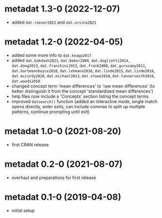 # metadat 1.3-0 (2022-12-07)

- added `dat.roever2022` and `dat.ursino2021`

# metadat 1.2-0 (2022-04-05)

- added some more info to `dat.knapp2017`
- added `dat.bakdash2021`, `dat.baker2009`, `dat.dogliotti2014`, `dat.dong2013`, `dat.franchini2012`, `dat.frank2008`, `dat.gurusamy2011`, `dat.hartmannboyce2018`, `dat.lehmann2018`, `dat.linde2015`, `dat.linde2016`, `dat.mccurdy2020`, `dat.michael2013`, `dat.stowe2010`, `dat.tannersmith2016`, `dat.woods2010`
- changed concept term 'mean differences' to 'raw mean differences' (to better distinguish it from the concept 'standardized mean differences')
- help files now include a 'Concepts' section listing the concept terms
- improved `datsearch()` function (added an interactive mode, single match opens directly, enter exits, can include commas to split up multiple patterns, continue prompting until exit)

# metadat 1.0-0 (2021-08-20)

- first CRAN release

# metadat 0.2-0 (2021-08-07)

- overhaul and preparations for first release

# metadat 0.1-0 (2019-04-08)

- initial setup
